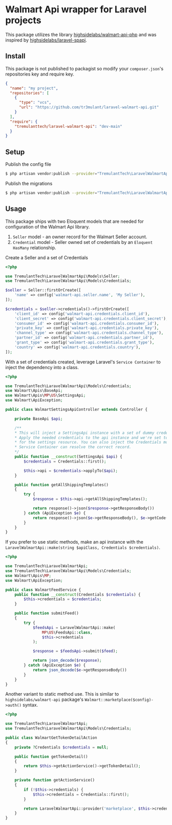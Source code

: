 # Walmart Api wrapper for Laravel projects

This package utilizes the library [highsidelabs/walmart-api-php](<[https://](https://github.com/highsidelabs/walmart-api-php)>) and was inspired by [highsidelabs/laravel-spapi](https://github.com/highsidelabs/laravel-spapi).

## Install

This package is not published to packagist so modify your `composer.json`'s repositories key and require key.

```json
{
  "name": "my project",
  "repositories": [
    {
      "type": "vcs",
      "url": "https://github.com/tr3mulant/laravel-walmart-api.git"
    }
  ],
  "require": {
    "tremulanttech/laravel-walmart-api": "dev-main"
  }
}
```

## Setup

Publish the config file

```bash
$ php artisan vendor:publish --provider="TremulantTech\LaravelWalmartApi\LaravelWalmartApiServiceProvider" --tag="config"
```

Publish the migrations

```bash
$ php artisan vendor:publish --provider="TremulantTech\LaravelWalmartApi\LaravelWalmartApiServiceProvider" --tag="migrations"
```

## Usage

This package ships with two Eloquent models that are needed for configuration of the Walmart Api library.

1. `Seller` model - an owner record for the Walmart Seller account.
2. `Credential` model - Seller owned set of credentials by an `Eloquent HasMany` relationship.

Create a Seller and a set of Credentials

```php
<?php

use TremulantTech\LaravelWalmartApi\Models\Seller;
use TremulantTech\LaravelWalmartApi\Models\Credentials;

$seller = Seller::firstOrCreate([
    'name' => config('walmart-api.seller.name', 'My Seller'),
]);

$credentials = $seller->credentials()->firstOrCreate([
    'client_id' => config('walmart-api.credentials.client_id'),
    'client_secret' => config('walmart-api.credentials.client_secret'),
    'consumer_id' => config('walmart-api.credentials.consumer_id'),
    'private_key' => config('walmart-api.credentials.private_key'),
    'channel_type' => config('walmart-api.credentials.channel_type'),
    'partner_id' => config('walmart-api.credentials.partner_id'),
    'grant_type' => config('walmart-api.credentials.grant_type'),
    'country' => config('walmart-api.credentials.country'),
]);

```

With a set of credentials created, leverage Laravel's `Service Container` to inject the dependency into a class.

```php
<?php

use TremulantTech\LaravelWalmartApi\Models\Credentials;
use Walmart\Apis\BaseApi;
use Walmart\Apis\MP\US\SettingsApi;
use Walmart\ApiException;

public class WalmartSettingsApiController extends Controller {

    private BaseApi $api;

    /**
    * This will inject a SettingsApi instance with a set of dummy credentials.
    * Apply the needed credentials to the api instance and we're set to consume endpoints
    * for the settings resource. You can also inject the Credentials model here if your
    * Service Container can resolve the correct record.
    */
    public function __construct(SettingsApi $api) {
        $credentials = Credentials::first();

        $this->api = $credentials->applyTo($api);
    }

    public function getAllShippingTemplates()
    {
        try {
            $response = $this->api->getAllShippingTemplates();

            return response()->json($response->getResponseBody())
        } catch (ApiException $e) {
            return response()->json($e->getResponseBody(), $e->getCode());
        }
    }
}

```

If you prefer to use static methods, make an api instance with the `LaravelWalmartApi::make(string $apiClass, Credentials $credentials)`.

```php
<?php

use TremulantTech\LaravelWalmartApi;
use TremulantTech\LaravelWalmartApi\Models\Credentials;
use Walmart\Apis\MP;
use Walmart\ApiException;

public class WalmartFeedService {
    public function __construct(Credentials $credentials) {
        $this->credentials = $credentials;
    }

    public function submitFeed()
    {
        try {
            $feedsApi = LaravelWalmartApi::make(
                MP\US\FeedsApi::class,
                $this->credentials
            );

            $response = $feedsApi->submit($feed);

            return json_decode($response);
        } catch (ApiException $e) {
            return json_decode($e->getResponseBody())
        }
    }
}

```

Another variant to static method use. This is similar to `highsidelabs/walmart-api` package's `Walmart::marketplace($config)->auth()` syntax.

```php
<?php

use TremulantTech\LaravelWalmartApi;
use TremulantTech\LaravelWalmartApi\Models\Credentials;

public class WalmartGetTokenDetailAction
{
    private ?Credentials $credentials = null;

    public function getTokenDetail()
    {
        return $this->getActionService()->getTokenDetail();
    }

    private function getActionService()
    {
        if (!$this->credentials) {
            $this->credentials = Credentials::first();
        }

        return LaravelWalmartApi::provider('marketplace', $this->credentials)->auth();
    }
}

```
